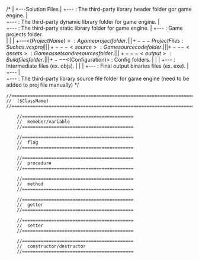 /*
<Solution Folder>
|
+---Solution Files
|
+---<include> : The third-party library header folder gor game engine.
|	
+---<dll> : The third-party dynamic library folder for game engine.
|	
+---<lib> : The third-party static library folder for game engine.
|
+---<projects> : Game projects folder.	
|	   	|
|		+---<$(ProjectName)> : A game project folder.
|		 		|
|		 		+---Project Files : Such as .vcxproj
|		 		|
|		 		+---<source> : Game source code folder.
|		 		|
|		 		+---<assets> : Game assets and resources folder.
|		 		|
|		 		+---<output> : Build files folder.
|		 		 		|
|		 		 		+---<$(Configuration)> : Config folders.
|		 		 		 		|
|		 		 		 		+---<build> : Intermediate files (ex. objs).
|		 		 		 		|
|		 		 		 		+---<bin> :  Final output binaries files (ex. exe).
|	
+---<docs>
|	
+---<src> : The third-party library source file folder for game engine (need to be added to proj file manually)
*/

	//====================================================================================
	//	($ClassName)
	//====================================================================================

		//==========================================
		//	memeber/variable
		//==========================================
		
		//==========================================
		//	flag
		//==========================================
		
		//==========================================
		//	procedure
		//==========================================

		//==========================================
		//	method
		//==========================================

		//==========================================
		//	getter
		//==========================================

		//==========================================
		//	setter
		//==========================================

		//==========================================
		//	constructor/destructor
		//==========================================
		
		